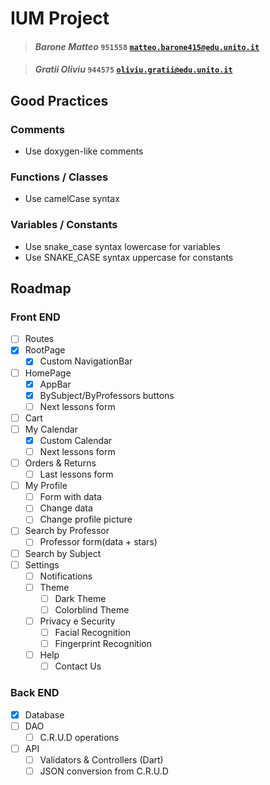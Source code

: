 # IUM Project

> #### *Barone Matteo* `951558` <a href="mailto:matteo.barone415@edu.unito.it">`matteo.barone415@edu.unito.it`</a>

> #### *Gratii Oliviu* `944575` <a href="mailto:oliviu.gratii@edu.unito.it">`oliviu.gratii@edu.unito.it`</a>

## Good Practices
### Comments
- Use doxygen-like comments

### Functions / Classes
- Use camelCase syntax

### Variables / Constants
- Use snake_case syntax lowercase for variables
- Use SNAKE_CASE syntax uppercase for constants


## Roadmap
### Front END

- [ ] Routes
- [X] RootPage
  - [X] Custom NavigationBar
- [ ] HomePage
  - [X] AppBar
  - [X] BySubject/ByProfessors buttons
  - [ ] Next lessons form
- [ ] Cart
- [ ] My Calendar
  - [X] Custom Calendar
  - [ ] Next lessons form
- [ ] Orders & Returns
  - [ ] Last lessons form
- [ ] My Profile
  - [ ] Form with data
  - [ ] Change data
  - [ ] Change profile picture
- [ ] Search by Professor
  - [ ] Professor form(data + stars)
- [ ] Search by Subject
- [ ] Settings
  - [ ] Notifications
  - [ ] Theme
    - [ ] Dark Theme
    - [ ] Colorblind Theme
  - [ ] Privacy e Security
    - [ ] Facial Recognition
    - [ ] Fingerprint Recognition
  - [ ] Help
    - [ ] Contact Us
  
### Back END

- [X] Database
- [ ] DAO
  - [ ] C.R.U.D operations
- [ ] API
  - [ ] Validators & Controllers (Dart) 
  - [ ] JSON conversion from C.R.U.D
